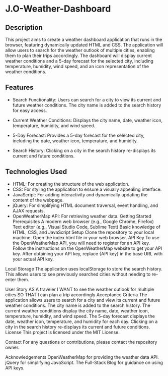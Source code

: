 # J.O-Weather-Dashboard

## Description

This project aims to create a weather dashboard application that runs in the browser, featuring dynamically updated HTML and CSS. The application will allow users to search for the weather outlook of multiple cities, enabling them to plan their trips accordingly. The dashboard will display current weather conditions and a 5-day forecast for the selected city, including temperature, humidity, wind speed, and an icon representation of the weather conditions.

## Features

* Search Functionality: Users can search for a city to view its current and future weather conditions. The city name is added to the search history for easy access.

* Current Weather Conditions: Displays the city name, date, weather icon, temperature, humidity, and wind speed.

* 5-Day Forecast: Provides a 5-day forecast for the selected city, including the date, weather icon, temperature, and humidity.

* Search History: Clicking on a city in the search history re-displays its current and future conditions.

## Technologies Used

* HTML: For creating the structure of the web application.
* CSS: For styling the application to ensure a visually appealing interface.
* JavaScript: For adding interactivity and dynamically updating the content of the webpage.
* jQuery: For simplifying HTML document traversal, event handling, and AJAX requests.
* OpenWeatherMap API: For retrieving weather data.
Getting Started
Prerequisites
A modern web browser (e.g., Google Chrome, Firefox)
Text editor (e.g., Visual Studio Code, Sublime Text)
Basic knowledge of HTML, CSS, and JavaScript
Setup
Clone the repository to your local machine.
Open the index.html file in your web browser.
API Key
To use the OpenWeatherMap API, you will need to register for an API key. Follow the instructions on the OpenWeatherMap website to get your API key. After obtaining your API key, replace {API key} in the base URL with your actual API key.

Local Storage
The application uses localStorage to store the search history. This allows users to see previously searched cities without needing to re-enter them.

User Story
AS A traveler
I WANT to see the weather outlook for multiple cities
SO THAT I can plan a trip accordingly
Acceptance Criteria
The application allows users to search for a city and view its current and future weather conditions.
The city name is added to the search history.
The current weather conditions display the city name, date, weather icon, temperature, humidity, and wind speed.
The 5-day forecast displays the date, weather icon, temperature, and humidity for each day.
Clicking on a city in the search history re-displays its current and future conditions.
License
This project is licensed under the MIT License.

Contact
For any questions or contributions, please contact the repository owner.

Acknowledgements
OpenWeatherMap for providing the weather data API.
jQuery for simplifying JavaScript.
The Full-Stack Blog for guidance on using API keys.